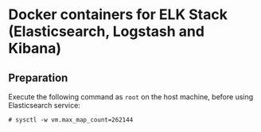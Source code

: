 # Docker containers for ELK Stack (Elasticsearch, Logstash and Kibana)

## Preparation

Execute the following command as `root` on the host machine, before using Elasticsearch service:

    # sysctl -w vm.max_map_count=262144